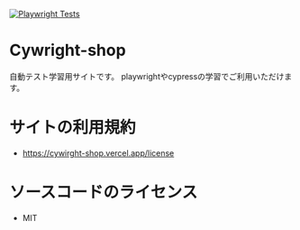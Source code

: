 [![Playwright Tests](https://github.com/reinasroom/cywirght-shop/actions/workflows/playwright.yml/badge.svg)](https://github.com/reinasroom/cywirght-shop/actions/workflows/playwright.yml)

# Cywright-shop

自動テスト学習用サイトです。
playwrightやcypressの学習でご利用いただけます。

# サイトの利用規約

 * https://cywirght-shop.vercel.app/license

# ソースコードのライセンス

 * MIT